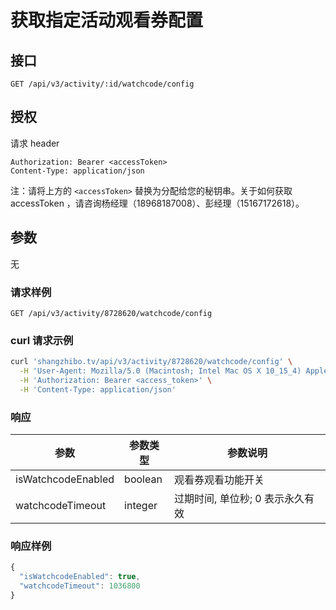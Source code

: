 # 获取指定活动观看券配置

## 接口

```http
GET /api/v3/activity/:id/watchcode/config
```

## 授权

请求 header

```http
Authorization: Bearer <accessToken>
Content-Type: application/json
```

注：请将上方的 `<accessToken>` 替换为分配给您的秘钥串。关于如何获取 accessToken ，请咨询杨经理（18968187008）、彭经理（15167172618）。

## 参数

无

### 请求样例

```http
GET /api/v3/activity/8728620/watchcode/config
```

### curl 请求示例

```bash
curl 'shangzhibo.tv/api/v3/activity/8728620/watchcode/config' \
  -H 'User-Agent: Mozilla/5.0 (Macintosh; Intel Mac OS X 10_15_4) AppleWebKit/537.36 (KHTML, like Gecko) Chrome/83.0.4103.61 Safari/537.36' \
  -H 'Authorization: Bearer <access_token>' \
  -H 'Content-Type: application/json'
```

### 响应

| 参数               | 参数类型 | 参数说明                         |
| ------------------ | -------- | -------------------------------- |
| isWatchcodeEnabled | boolean  | 观看券观看功能开关               |
| watchcodeTimeout   | integer  | 过期时间, 单位秒; 0 表示永久有效 |

### 响应样例

```javascript
{
  "isWatchcodeEnabled": true,
  "watchcodeTimeout": 1036800
}
```
